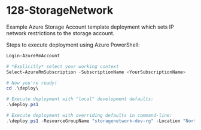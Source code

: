 # 128-StorageNetwork

Example Azure Storage Account template deployment
which sets IP network restrictions to the storage account.

Steps to execute deployment using Azure PowerShell: 
```powershell
Login-AzureRmAccount

# *Explicitly* select your working context
Select-AzureRmSubscription -SubscriptionName <YourSubscriptionName>

# Now you're ready!
cd .\deploy\

# Execute deployment with "local" development defaults:
.\deploy.ps1

# Execute deployment with overriding defaults in command-line:
.\deploy.ps1 -ResourceGroupName "storagenetwork-dev-rg" -Location "North Europe"

```